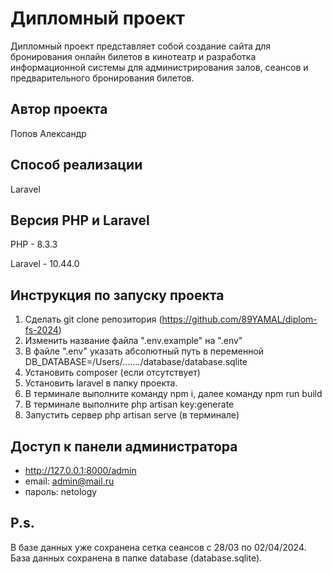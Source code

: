 # Дипломный проект

Дипломный проект представляет собой создание сайта для бронирования онлайн билетов в кинотеатр и разработка информационной системы для администрирования залов, сеансов и предварительного бронирования билетов.

## Автор проекта

Попов Александр

## Способ реализации

Laravel

## Версия PHP и Laravel

PHP - 8.3.3

Laravel - 10.44.0

## Инструкция по запуску проекта

1. Сделать git clone репозитория (https://github.com/89YAMAL/diplom-fs-2024)
2. Изменить название файла ".env.example" на ".env"
3. В файле ".env" указать абсолютный путь в переменной DB_DATABASE=/Users/......./database/database.sqlite
4. Установить composer (если отсутствует)
5. Установить laravel в папку проекта.
6. В терминале выполните команду npm i, далее команду npm run build
7. В терминале выполните php artisan key:generate
8. Запустить сервер php artisan serve (в терминале)

## Доступ к панели администратора

- http://127.0.0.1:8000/admin
- email: admin@mail.ru
- пароль: netology

## P.s.

В базе данных уже сохранена сетка сеансов с 28/03 по 02/04/2024. База данных сохранена в папке database (database.sqlite).
